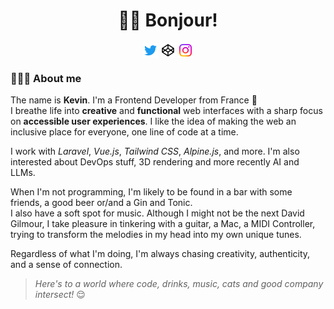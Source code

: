 <h1 align="center">👋🏻 Bonjour!</h1>

<p align="center">
<a target="_blank" href="https://twitter.com/manoz"><img align="center" alt="Follow me on Twitter" width="24px" src="./assets/Twitter.svg" /></a>
<a target="_blank" href="https://codepen.io/Manoz"><img align="center" alt="Find me on Codepen" width="24px" src="./assets/Codepen.svg" /></a>
<a target="_blank" href="instagram.com/manoz_"><img align="center" alt="Follow me on Instagram" width="24px" src="./assets/Instagram.svg" /></a>
</p>

### 🙋🏻‍♂️ About me

The name is **Kevin**. I'm a Frontend Developer from France 🥖  
I breathe life into **creative** and **functional** web interfaces with a sharp focus on **accessible user experiences**. I like the idea of making the web an inclusive place for everyone, one line of code at a time.

I work with _Laravel_, _Vue.js_, _Tailwind CSS_, _Alpine.js_, and more. I'm also interested about DevOps stuff, 3D rendering and more recently AI and LLMs.  

When I'm not programming, I'm likely to be found in a bar with some friends, a good beer or/and a Gin and Tonic.  
I also have a soft spot for music. Although I might not be the next David Gilmour, I take pleasure in tinkering with a guitar, a Mac, a MIDI Controller, trying to transform the melodies in my head into my own unique tunes.

Regardless of what I'm doing, I'm always chasing creativity, authenticity, and a sense of connection.

> _Here's to a world where code, drinks, music, cats and good company intersect!_ 😌
